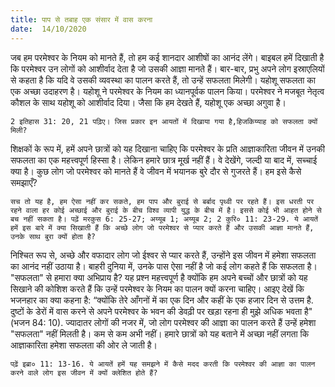 ```yaml
---
title: पाप से तबाह एक संसार में वास करना
date:  14/10/2020
---
```


जब हम परमेश्वर के नियम को मानते हैं, तो हम कई शानदार आशीषों का आनंद लेंगे। बाइबल हमें दिखाती है कि परमेश्वर उन लोगों को आशीर्वाद देता है जो उसकी आज्ञा मानते हैं। बार-बार, प्रभु अपने लोग इस्राएलियों से कहता है कि यदि वे उसकी व्यवस्था का पालन करते हैं, तो उन्हें सफलता मिलेगी। यहोशू सफलता का एक अच्छा उदाहरण है। यहोशू ने परमेश्वर के नियम का ध्यानपूर्वक पालन किया। परमेश्वर ने मजबूत नेतृत्व कौशल के साथ यहोशू को आशीर्वाद दिया। जैसा कि हम देखते हैं, यहोशू एक अच्छा अगुवा है।

`2 इतिहास 31: 20, 21 पढ़िए। जिस प्रकार इन आयतों में दिखाया गया है,हिजकिय्याह को सफलता क्यों मिली?`

शिक्षकों के रूप में, हमें अपने छात्रों को यह दिखाना चाहिए कि परमेश्वर के प्रति आज्ञाकारिता जीवन में उनकी सफलता का एक महत्त्वपूर्ण हिस्सा है। लेकिन हमारे छात्र मूर्ख नहीं हैं। वे देखेंगे, जल्दी या बाद में, सच्चाई क्या है। कुछ लोग जो परमेश्वर को मानते हैं वे जीवन में भयानक बुरे दौर से गुजरते हैं। हम इसे कैसे समझाएँ?

`सच तो यह है, हम ऐसा नहीं कर सकते, हम पाप और बुराई से बर्बाद पृथ्वी पर रहते हैं। इस धरती पर रहने वाला हर कोई अच्छाई और बुराई के बीच विश्व व्यापी युद्ध के बीच में है। इससे कोई भी आहत होने से बच नहीं सकता है। पढ़ें मरकुस 6: 25-27; अय्यूब 1; अय्यूब 2; 2 कुरि० 11: 23-29. ये आयतें हमें इस बारे में क्या सिखाती हैं कि अच्छे लोग जो परमेश्वर से प्यार करते हैं और उसकी आज्ञा मानते हैं, उनके साथ बुरा क्यों होता है?`

निश्चित रूप से, अच्छे और वफादार लोग जो ईश्वर से प्यार करते हैं, उन्होंने इस जीवन में हमेशा सफलता का आनंद नहीं उठाया है। बाहरी दुनिया में, उनके पास ऐसा नहीं है जो कई लोग कहते हैं कि सफलता है। "सफलता" से हमारा क्या अभिप्राय है? यह प्रश्न महत्त्वपूर्ण है क्योंकि हम अपने बच्चों और छात्रों को यह सिखाने की कोशिश करते हैं कि उन्हें परमेश्वर के नियम का पालन क्यों करना चाहिए। आइए देखें कि भजनहार का क्या कहना है: “क्योंकि तेरे आँगनों में का एक दिन और कहीं के एक हजार दिन से उत्तम है. दुष्टों के डेरों में वास करने से अपने परमेश्वर के भवन की डेवढ़ी पर खड़ा रहना ही मुझे अधिक भवता है" (भजन 84: 10). ज्यादातर लोगों की नजर में, जो लोग परमेश्वर की आज्ञा का पालन करते हैं उन्हें हमेशा "सफलता" नहीं मिलती है। कम से कम अभी नहीं। हमारे छात्रों को यह बताने में अच्छा नहीं लगता कि आज्ञाकारिता हमेशा सफलता की ओर ले जाती है।

`पढ़ें इब्रा० 11: 13-16. ये आयतें हमें यह समझने में कैसे मदद करती कि परमेश्वर की आज्ञा का पालन करने वाले लोग इस जीवन में क्यों क्लेशित होते हैं?`